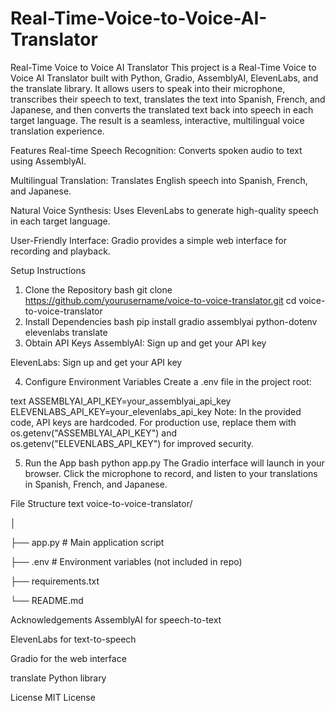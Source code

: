 # Real-Time-Voice-to-Voice-AI-Translator
Real-Time Voice to Voice AI Translator
This project is a Real-Time Voice to Voice AI Translator built with Python, Gradio, AssemblyAI, ElevenLabs, and the translate library. It allows users to speak into their microphone, transcribes their speech to text, translates the text into Spanish, French, and Japanese, and then converts the translated text back into speech in each target language. The result is a seamless, interactive, multilingual voice translation experience.

Features
Real-time Speech Recognition: Converts spoken audio to text using AssemblyAI.

Multilingual Translation: Translates English speech into Spanish, French, and Japanese.

Natural Voice Synthesis: Uses ElevenLabs to generate high-quality speech in each target language.

User-Friendly Interface: Gradio provides a simple web interface for recording and playback.

Setup Instructions
1. Clone the Repository
bash
git clone https://github.com/yourusername/voice-to-voice-translator.git
cd voice-to-voice-translator
2. Install Dependencies
bash
pip install gradio assemblyai python-dotenv elevenlabs translate
3. Obtain API Keys
AssemblyAI: Sign up and get your API key

ElevenLabs: Sign up and get your API key

4. Configure Environment Variables
Create a .env file in the project root:

text
ASSEMBLYAI_API_KEY=your_assemblyai_api_key
ELEVENLABS_API_KEY=your_elevenlabs_api_key
Note: In the provided code, API keys are hardcoded. For production use, replace them with os.getenv("ASSEMBLYAI_API_KEY") and os.getenv("ELEVENLABS_API_KEY") for improved security.

5. Run the App
bash
python app.py
The Gradio interface will launch in your browser. Click the microphone to record, and listen to your translations in Spanish, French, and Japanese.

File Structure
text
voice-to-voice-translator/

│

├── app.py          # Main application script

├── .env            # Environment variables (not included in repo)

├── requirements.txt

└── README.md

Acknowledgements
AssemblyAI for speech-to-text

ElevenLabs for text-to-speech

Gradio for the web interface

translate Python library

License
MIT License
